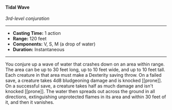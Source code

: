 #### Tidal Wave
*3rd-level conjuration*
___
- **Casting Time:** 1 action
- **Range:** 120 feet
- **Components:** V, S, M (a drop of water)
- **Duration:** Instantaneous
---
You conjure up a wave of water that crashes down on an area within range. The area can be up to 30 feet long, up to 10 feet wide, and up to 10 feet tall. Each creature in that area must make a Dexterity saving throw. On a failed save, a creature takes 4d8 bludgeoning damage and is knocked [[prone]]. On a successful save, a creature takes half as much damage and isn't knocked [[prone]]. The water then spreads out across the ground in all directions, extinguishing unprotected flames in its area and within 30 feet of it, and then it vanishes.